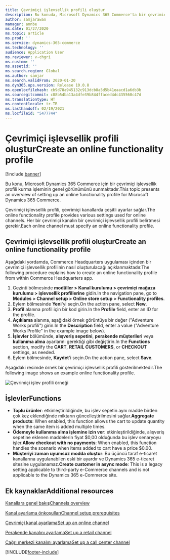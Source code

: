 ```yaml
---
title: Çevrimiçi işlevsellik profili oluştur
description: Bu konuda, Microsoft Dynamics 365 Commerce'ta bir çevrimiçi işlevsellik profilinin nasıl oluşturulacağı açıklanmaktadır.
author: samjarawan
manager: annbe
ms.date: 01/27/2020
ms.topic: article
ms.prod: ''
ms.service: dynamics-365-commerce
ms.technology: ''
audience: Application User
ms.reviewer: v-chgri
ms.custom: ''
ms.assetid: ''
ms.search.region: Global
ms.author: samjar
ms.search.validFrom: 2020-01-20
ms.dyn365.ops.version: Release 10.0.8
ms.openlocfilehash: cb9d78a945132c913dcb8a5d5b41eaacd1a6db3b
ms.sourcegitcommit: c88b54ba13a4dfe39b844ffaced4dc435560c47d
ms.translationtype: HT
ms.contentlocale: tr-TR
ms.lasthandoff: 02/19/2021
ms.locfileid: "5477744"
---
```

# <a name="create-an-online-functionality-profile"></a><span data-ttu-id="ef10b-103">Çevrimiçi işlevsellik profili oluştur</span><span class="sxs-lookup"><span data-stu-id="ef10b-103">Create an online functionality profile</span></span>

[!include [banner](includes/banner.md)]

<span data-ttu-id="ef10b-104">Bu konu, Microsoft Dynamics 365 Commerce için bir çevrimiçi işlevsellik profili kurma işleminin genel görünümünü sunmaktadır.</span><span class="sxs-lookup"><span data-stu-id="ef10b-104">This topic presents an overview of setting up an online functionality profile for Microsoft Dynamics 365 Commerce.</span></span>

<span data-ttu-id="ef10b-105">Çevrimiçi işlevsellik profili, çevrimiçi kanallarda çeşitli ayarlar sağlar.</span><span class="sxs-lookup"><span data-stu-id="ef10b-105">The online functionality profile provides various settings used for online channels.</span></span> <span data-ttu-id="ef10b-106">Her bir çevrimiçi kanalın bir çevrimiçi işlevsellik profili belirtmesi gerekir.</span><span class="sxs-lookup"><span data-stu-id="ef10b-106">Each online channel must specify an online functionality profile.</span></span>

## <a name="create-an-online-functionality-profile"></a><span data-ttu-id="ef10b-107">Çevrimiçi işlevsellik profili oluştur</span><span class="sxs-lookup"><span data-stu-id="ef10b-107">Create an online functionality profile</span></span>

<span data-ttu-id="ef10b-108">Aşağıdaki yordamda, Commerce Headquarters uygulaması içinden bir çevrimiçi işlevsellik profilinin nasıl oluşturulacağı açıklanmaktadır.</span><span class="sxs-lookup"><span data-stu-id="ef10b-108">The following procedure explains how to create an online functionality profile from within Commerce Headquarters app.</span></span>

1. <span data-ttu-id="ef10b-109">Gezinti bölmesinde **modüller \> Kanal kurulumu \> çevrimiçi mağaza kurulumu \> işlevsellik profillerine** gidin.</span><span class="sxs-lookup"><span data-stu-id="ef10b-109">In the navigation pane, go to **Modules \> Channel setup \> Online store setup \> Functionality profiles**.</span></span>
1. <span data-ttu-id="ef10b-110">Eylem bölmesinde **Yeni**'yi seçin.</span><span class="sxs-lookup"><span data-stu-id="ef10b-110">On the action pane, select **New**.</span></span>
1. <span data-ttu-id="ef10b-111">**Profil** alanına profil için bir kod girin.</span><span class="sxs-lookup"><span data-stu-id="ef10b-111">In the **Profile** field, enter an ID for the profile.</span></span>
1. <span data-ttu-id="ef10b-112">**Açıklama** alanına, aşağıdaki örnek görüntüye bir değer ("Adventure Works profili") girin.</span><span class="sxs-lookup"><span data-stu-id="ef10b-112">In the **Description** field, enter a value ("Adventure Works Profile" in the example image below).</span></span>
1. <span data-ttu-id="ef10b-113">**İşlevler** bölümünde, **alışveriş sepetini**, **perakende müşterileri** veya **kullanıma alma** ayarlarını gerektiği gibi değiştirin.</span><span class="sxs-lookup"><span data-stu-id="ef10b-113">In the **Functions** section, modify the **CART**, **RETAIL CUSTOMERS**, or **CHECKOUT** settings, as needed.</span></span>
1. <span data-ttu-id="ef10b-114">Eylem bölmesinde, **Kaydet**'i seçin.</span><span class="sxs-lookup"><span data-stu-id="ef10b-114">On the action pane, select **Save**.</span></span>

<span data-ttu-id="ef10b-115">Aşağıdaki resimde örnek bir çevrimiçi işlevsellik profili gösterilmektedir.</span><span class="sxs-lookup"><span data-stu-id="ef10b-115">The following image shows an example online functionality profile.</span></span>
  
![Çevrimiçi işlev profili örneği](media/online-functionality-profile.png)

## <a name="functions"></a><span data-ttu-id="ef10b-117">İşlevler</span><span class="sxs-lookup"><span data-stu-id="ef10b-117">Functions</span></span>

- <span data-ttu-id="ef10b-118">**Toplu ürünler**: etkinleştirildiğinde, bu işlev sepetin aynı madde birden çok kez eklendiğinde miktarın güncelleştirilmesini sağlar.</span><span class="sxs-lookup"><span data-stu-id="ef10b-118">**Aggregate products**: When enabled, this function allows the cart to update quantity when the same item is added multiple times.</span></span>
- <span data-ttu-id="ef10b-119">**Ödemeyle kullanıma alma işlemine izin ver**: etkinleştirildiğinde, alışveriş sepetine eklenen maddelerin fiyat $0,00 olduğunda bu işlev senaryoyu işler.</span><span class="sxs-lookup"><span data-stu-id="ef10b-119">**Allow checkout with no payments**: When enabled, this function handles the scenario when items added to cart have a price $0.00.</span></span>
- <span data-ttu-id="ef10b-120">**Müşteriyi zaman uyumsuz modda oluştur**: Bu üçüncü taraf e-ticaret kanallarına uygulanabilen eski bir ayardır ve Dynamics 365 e-ticaret sitesine uygulanamaz.</span><span class="sxs-lookup"><span data-stu-id="ef10b-120">**Create customer in async mode**: This is a legacy setting applicable to third-party e-Commerce channels and is not applicable to the Dynamics 365 e-Commerce site.</span></span>

## <a name="additional-resources"></a><span data-ttu-id="ef10b-121">Ek kaynaklar</span><span class="sxs-lookup"><span data-stu-id="ef10b-121">Additional resources</span></span>

[<span data-ttu-id="ef10b-122">Kanallara genel bakış</span><span class="sxs-lookup"><span data-stu-id="ef10b-122">Channels overview</span></span>](channels-overview.md)

[<span data-ttu-id="ef10b-123">Kanal ayarlama önkoşulları</span><span class="sxs-lookup"><span data-stu-id="ef10b-123">Channel setup prerequisites</span></span>](channels-prerequisites.md)

[<span data-ttu-id="ef10b-124">Çevrimiçi kanal ayarlama</span><span class="sxs-lookup"><span data-stu-id="ef10b-124">Set up an online channel</span></span>](channel-setup-online.md)

[<span data-ttu-id="ef10b-125">Perakende kanalını ayarlama</span><span class="sxs-lookup"><span data-stu-id="ef10b-125">Set up a retail channel</span></span>](channel-setup-retail.md)

[<span data-ttu-id="ef10b-126">Çağrı merkezi kanalını ayarlama</span><span class="sxs-lookup"><span data-stu-id="ef10b-126">Set up a call center channel</span></span>](channel-setup-callcenter.md)


[!INCLUDE[footer-include](../includes/footer-banner.md)]

